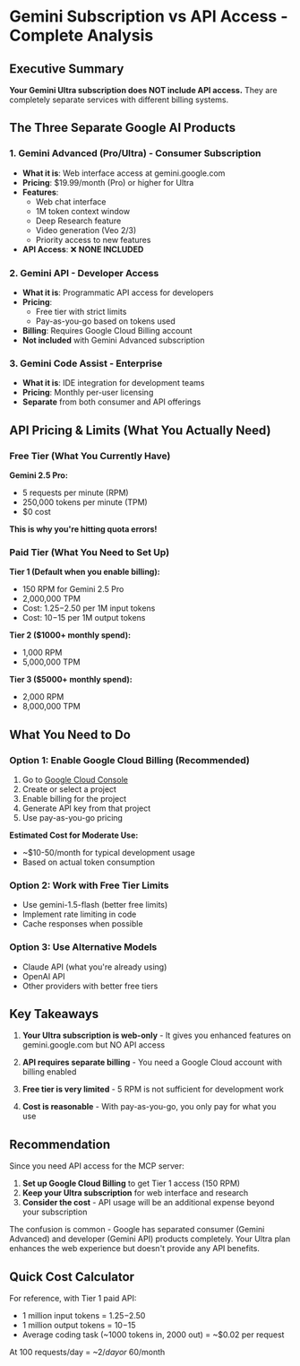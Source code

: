 # Gemini Subscription vs API Access - Complete Analysis

## Executive Summary
**Your Gemini Ultra subscription does NOT include API access.** They are completely separate services with different billing systems.

## The Three Separate Google AI Products

### 1. Gemini Advanced (Pro/Ultra) - Consumer Subscription
- **What it is**: Web interface access at gemini.google.com
- **Pricing**: $19.99/month (Pro) or higher for Ultra
- **Features**:
  - Web chat interface
  - 1M token context window
  - Deep Research feature
  - Video generation (Veo 2/3)
  - Priority access to new features
- **API Access**: ❌ **NONE INCLUDED**

### 2. Gemini API - Developer Access
- **What it is**: Programmatic API access for developers
- **Pricing**: 
  - Free tier with strict limits
  - Pay-as-you-go based on tokens used
- **Billing**: Requires Google Cloud Billing account
- **Not included** with Gemini Advanced subscription

### 3. Gemini Code Assist - Enterprise
- **What it is**: IDE integration for development teams
- **Pricing**: Monthly per-user licensing
- **Separate** from both consumer and API offerings

## API Pricing & Limits (What You Actually Need)

### Free Tier (What You Currently Have)
**Gemini 2.5 Pro:**
- 5 requests per minute (RPM)
- 250,000 tokens per minute (TPM)
- $0 cost

**This is why you're hitting quota errors!**

### Paid Tier (What You Need to Set Up)
**Tier 1 (Default when you enable billing):**
- 150 RPM for Gemini 2.5 Pro
- 2,000,000 TPM
- Cost: $1.25-$2.50 per 1M input tokens
- Cost: $10-$15 per 1M output tokens

**Tier 2 ($1000+ monthly spend):**
- 1,000 RPM
- 5,000,000 TPM

**Tier 3 ($5000+ monthly spend):**
- 2,000 RPM
- 8,000,000 TPM

## What You Need to Do

### Option 1: Enable Google Cloud Billing (Recommended)
1. Go to [Google Cloud Console](https://console.cloud.google.com/)
2. Create or select a project
3. Enable billing for the project
4. Generate API key from that project
5. Use pay-as-you-go pricing

**Estimated Cost for Moderate Use:**
- ~$10-50/month for typical development usage
- Based on actual token consumption

### Option 2: Work with Free Tier Limits
- Use gemini-1.5-flash (better free limits)
- Implement rate limiting in code
- Cache responses when possible

### Option 3: Use Alternative Models
- Claude API (what you're already using)
- OpenAI API
- Other providers with better free tiers

## Key Takeaways

1. **Your Ultra subscription is web-only** - It gives you enhanced features on gemini.google.com but NO API access

2. **API requires separate billing** - You need a Google Cloud account with billing enabled

3. **Free tier is very limited** - 5 RPM is not sufficient for development work

4. **Cost is reasonable** - With pay-as-you-go, you only pay for what you use

## Recommendation

Since you need API access for the MCP server:

1. **Set up Google Cloud Billing** to get Tier 1 access (150 RPM)
2. **Keep your Ultra subscription** for web interface and research
3. **Consider the cost** - API usage will be an additional expense beyond your subscription

The confusion is common - Google has separated consumer (Gemini Advanced) and developer (Gemini API) products completely. Your Ultra plan enhances the web experience but doesn't provide any API benefits.

## Quick Cost Calculator

For reference, with Tier 1 paid API:
- 1 million input tokens = $1.25-$2.50
- 1 million output tokens = $10-$15
- Average coding task (~1000 tokens in, 2000 out) = ~$0.02 per request

At 100 requests/day = ~$2/day or ~$60/month